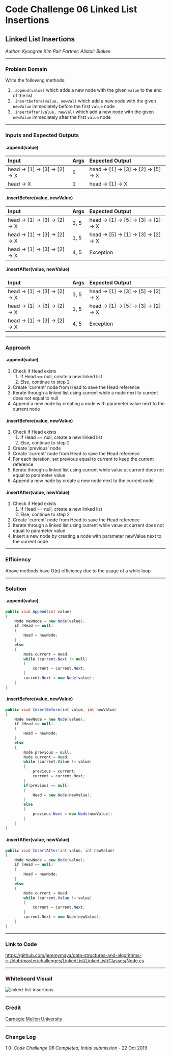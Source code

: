 # Code Challenge 06 Linked List Insertions

## Linked List Insertions
*Author: Kyungrae Kim*
*Pair Partner: Alistair Blakee*

---

### Problem Domain
Write the following methods:
1. `.append(value)` which adds a new node with the given `value` to the end of the list
2. `.insertBefore(value, newVal)` which add a new node with the given `newValue` immediately before the first `value` node
3. `.insertAfter(value, newVal)` which add a new node with the given `newValue` immediately after the first `value` node

---

### Inputs and Expected Outputs
#### .append(value)
| Input | Args | Expected Output |
| :----------- |:-- |:----------- |
| head -> [1] -> [3] -> [2] -> X | 5 | head -> [1] -> [3] -> [2] -> [5] -> X |
| head -> X | 1 | head -> [1] -> X |
#### .insertBefore(value, newValue)
| Input | Args | Expected Output |
| :----------- |:-- |:----------- |
| head -> [1] -> [3] -> [2] -> X | 3, 5 | head -> [1] -> [5] -> [3] -> [2] -> X |
| head -> [1] -> [3] -> [2] -> X | 1, 5 | head -> [5] -> [1] -> [3] -> [2] -> X |
| head -> [1] -> [3] -> [2] -> X | 4, 5 | Exception |
#### .insertAfter(value, newValue)
| Input | Args | Expected Output |
| :----------- |:-- |:----------- |
| head -> [1] -> [3] -> [2] -> X | 3, 5 | head -> [1] -> [3] -> [5] -> [2] -> X |
| head -> [1] -> [3] -> [2] -> X | 1, 5 | head -> [1] -> [5] -> [3] -> [2] -> X |
| head -> [1] -> [3] -> [2] -> X | 4, 5 | Exception |

---

### Approach
#### .append(value)
1. Check if Head exists
    1. If Head == null, create a new linked list
    2. Else, continue to step 2
2. Create 'current' node from Head to save the Head reference
3. Iterate through a linked list using current while a node next to current does not equal to null
4. Append a new node by creating a node with parameter value next to the current node
#### .insertBefore(value, newValue)
1. Check if Head exists
    1. If Head == null, create a new linked list
    2. Else, continue to step 2
2. Create 'previous' node
3. Create 'current' node from Head to save the Head reference
4. For each iteration, set previous equal to current to keep the current reference
5. Iterate through a linked list using current while value at current does not equal to parameter value
5. Append a new node by create a new node next to the current node
#### .insertAfter(value, newValue)
1. Check if Head exists
    1. If Head == null, create a new linked list
    2. Else, continue to step 2
2. Create 'current' node from Head to save the Head reference
3. Iterate through a linked list using current while value at current does not equal to parameter value
4. Insert a new node by creating a node with parameter newValue next to the current node


---

### Efficiency
Above methods have O(n) efficiency due to the usage of a while loop

---

### Solution
#### .append(value)
```C#
public void Append(int value)
{
    Node newNode = new Node(value);
    if (Head == null)
    {
        Head = newNode;
    }
    else
    {
        Node current = Head;
        while (current.Next != null)
        {
            current = current.Next;
        }
        current.Next = new Node(value);
    }
}
```
#### .insertBefore(value, newValue)
```C#
public void InsertBefore(int value, int newValue)
{
    Node newNode = new Node(value);
    if (Head == null)
    {
        Head = newNode;
    }
    else
    {
        Node previous = null;
        Node current = Head;
        while (current.Value != value)
        {
            previous = current;
            current = current.Next;
        }
        if(previous == null)
        {
            Head = new Node(newValue);
        }
        else
        {
            previous.Next = new Node(newValue);
        }
    }
}
```
#### .insertAfter(value, newValue)
```C#
public void InsertAfter(int value, int newValue)
{
    Node newNode = new Node(value);
    if (Head == null)
    {
        Head = newNode;
    }
    else
    {
        Node current = Head;
        while (current.Value != value)
        {
            current = current.Next;
        }
        current.Next = new Node(newValue);
    }
}
```

---

### Link to Code
https://github.com/jeremymaya/data-structures-and-algorithms-c-/blob/master/challenges/LinkedList/LinkedList/Classes/Node.cs

---

### Whiteboard Visual
![linked-list-insertions](https://github.com/jeremymaya/data-structures-and-algorithms-c-/blob/master/assets/linked-list-insertions.jpg)

---

### Credit
[Carnegie Mellon University](https://www.cs.cmu.edu/~adamchik/15-121/lectures/Linked%20Lists/linked%20lists.html)

---

### Change Log
1.0: *Code Challenge 06 Completed, Initial submission* - 22 Oct 2019  

